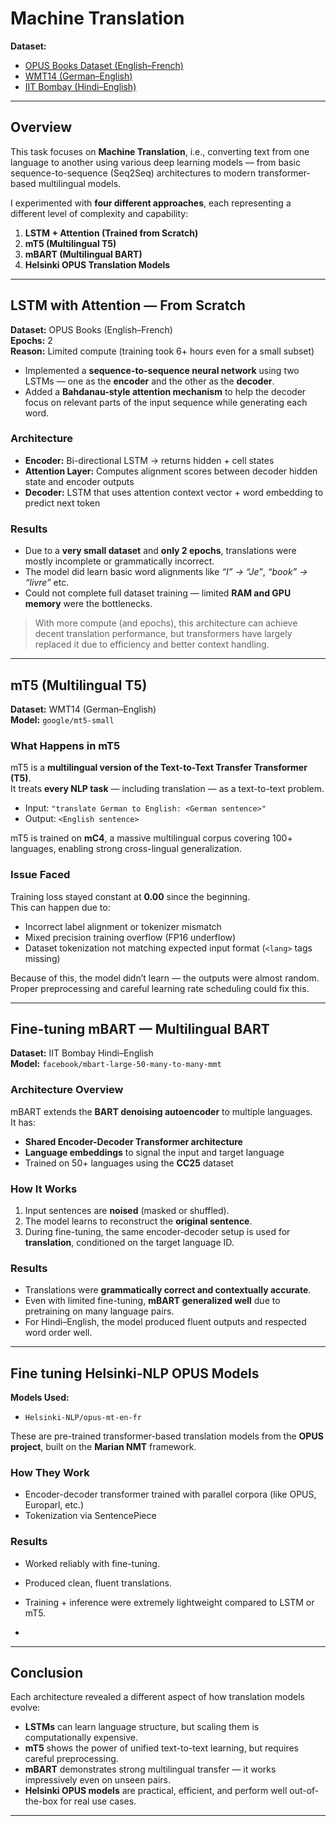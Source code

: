 #  Machine Translation

**Dataset:**  
- [OPUS Books Dataset (English–French)](https://opus.nlpl.eu/Books.php)  
- [WMT14 (German–English)](https://huggingface.co/datasets/wmt14)  
- [IIT Bombay (Hindi–English)](https://huggingface.co/datasets/iitb)  

---

## Overview

This task focuses on **Machine Translation**, i.e., converting text from one language to another using various deep learning models — from basic sequence-to-sequence (Seq2Seq) architectures to modern transformer-based multilingual models.  

I experimented with **four different approaches**, each representing a different level of complexity and capability:

1. **LSTM + Attention (Trained from Scratch)**  
2. **mT5 (Multilingual T5)**  
3. **mBART (Multilingual BART)**  
4. **Helsinki OPUS Translation Models**

---

## LSTM with Attention — From Scratch

**Dataset:** OPUS Books (English–French)  
**Epochs:** 2  
**Reason:** Limited compute (training took 6+ hours even for a small subset)


- Implemented a **sequence-to-sequence neural network** using two LSTMs — one as the **encoder** and the other as the **decoder**.
- Added a **Bahdanau-style attention mechanism** to help the decoder focus on relevant parts of the input sequence while generating each word.

###  Architecture
- **Encoder:** Bi-directional LSTM → returns hidden + cell states  
- **Attention Layer:** Computes alignment scores between decoder hidden state and encoder outputs  
- **Decoder:** LSTM that uses attention context vector + word embedding to predict next token  

###  Results
- Due to a **very small dataset** and **only 2 epochs**, translations were mostly incomplete or grammatically incorrect.  
- The model did learn basic word alignments like *“I” → “Je”*, *“book” → “livre”* etc.  
- Could not complete full dataset training — limited **RAM and GPU memory** were the bottlenecks.

>  With more compute (and epochs), this architecture can achieve decent translation performance, but transformers have largely replaced it due to efficiency and better context handling.

---

##  mT5 (Multilingual T5)

**Dataset:** WMT14 (German–English)  
**Model:** `google/mt5-small`

###  What Happens in mT5
mT5 is a **multilingual version of the Text-to-Text Transfer Transformer (T5)**.  
It treats **every NLP task** — including translation — as a text-to-text problem.

- Input: `"translate German to English: <German sentence>"`
- Output: `<English sentence>`

mT5 is trained on **mC4**, a massive multilingual corpus covering 100+ languages, enabling strong cross-lingual generalization.

###  Issue Faced
Training loss stayed constant at **0.00** since the beginning.  
This can happen due to:
- Incorrect label alignment or tokenizer mismatch  
- Mixed precision training overflow (FP16 underflow)  
- Dataset tokenization not matching expected input format (`<lang>` tags missing)

Because of this, the model didn’t learn — the outputs were almost random.  
Proper preprocessing and careful learning rate scheduling could fix this.

---

##  Fine-tuning mBART — Multilingual BART

**Dataset:** IIT Bombay Hindi–English  
**Model:** `facebook/mbart-large-50-many-to-many-mmt`

###  Architecture Overview
mBART extends the **BART denoising autoencoder** to multiple languages.  
It has:
- **Shared Encoder-Decoder Transformer architecture**
- **Language embeddings** to signal the input and target language
- Trained on 50+ languages using the **CC25** dataset

###  How It Works
1. Input sentences are **noised** (masked or shuffled).  
2. The model learns to reconstruct the **original sentence**.  
3. During fine-tuning, the same encoder-decoder setup is used for **translation**, conditioned on the target language ID.

###  Results
- Translations were **grammatically correct and contextually accurate**.  
- Even with limited fine-tuning, **mBART generalized well** due to pretraining on many language pairs.  
- For Hindi–English, the model produced fluent outputs and respected word order well.

---

## Fine tuning Helsinki-NLP OPUS Models

**Models Used:**  
- `Helsinki-NLP/opus-mt-en-fr`  
  

These are pre-trained transformer-based translation models from the **OPUS project**, built on the **Marian NMT** framework.

### How They Work
- Encoder-decoder transformer trained with parallel corpora (like OPUS, Europarl, etc.)  
- Tokenization via SentencePiece  


###  Results
- Worked reliably with fine-tuning.  
- Produced clean, fluent translations.  
- Training + inference were extremely lightweight compared to LSTM or mT5.

-

---

##  Conclusion

Each architecture revealed a different aspect of how translation models evolve:

- **LSTMs** can learn language structure, but scaling them is computationally expensive.  
- **mT5** shows the power of unified text-to-text learning, but requires careful preprocessing.  
- **mBART** demonstrates strong multilingual transfer — it works impressively even on unseen pairs.  
- **Helsinki OPUS models** are practical, efficient, and perform well out-of-the-box for real use cases.



---

